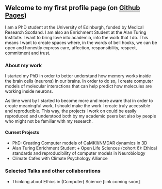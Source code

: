 ## Welcome to my first profile page (on [Github Pages](https://docs.github.com/categories/github-pages-basics/))

I am a PhD student at the University of Edinburgh, funded by Medical Research Scotland. I am also an Enrichment Student at the Alan Turing Institute.
I want to bring love into academia, into the work that I do. This means I want to create spaces where, in the words of bell hooks, we can be open and honestly express care, affection, responsibility, respect, commitment and trust.

### About my work

I started my PhD in order to better understand how memory works inside the brain cells (neurons) in our brains. In order to do so, I create computer models of molecular interactions that can help predict how molecules are working inside neurons. 

As time went by I started to become more and more aware that in order to create meaningful work, I should make the work I create truly accessible and reproducible. This way, the projects I work on could be easily reproduced and understood both by my academic peers but also by people who might not be familiar with my research. 

#### Current Projects

- PhD: Creating Computer models of CaMKII/NMDAR dynamics in 3D
- Alan Turing Enrichment Student + Open Life Sciences (cohort 6): Ethical standards and reproducibility of computer models in Neurobiology
- Climate Cafes with Climate Psychology Alliance

### Selected Talks and other collaborations

- Thinking about Ethics in (Computer) Science [link coming soon]
